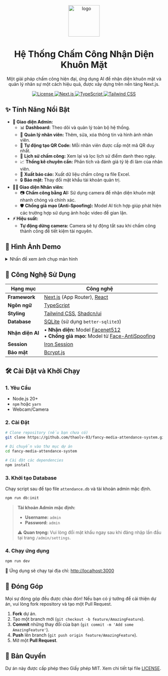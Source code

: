 
<div align="center">
  <img src="./public/logo.svg" alt="logo" width="100"/>
  <h1>Hệ Thống Chấm Công Nhận Diện Khuôn Mặt</h1>
  <p>
    Một giải pháp chấm công hiện đại, ứng dụng AI để nhận diện khuôn mặt và quản lý nhân sự một cách hiệu quả, được xây dựng trên nền tảng Next.js.
  </p>
  
  <p>
    <a href="https://github.com/thaolv-03/fancy-media-attendance-system/blob/main/LICENSE">
      <img alt="License" src="https://img.shields.io/badge/license-MIT-blue.svg"/>
    </a>
    <a href="#">
      <img alt="Next.js" src="https://img.shields.io/badge/Next.js-14-black?logo=next.js"/>
    </a>
     <a href="#">
      <img alt="TypeScript" src="https://img.shields.io/badge/TypeScript-5-blue?logo=typescript"/>
    </a>
    <a href="#">
      <img alt="Tailwind CSS" src="https://img.shields.io/badge/Tailwind_CSS-3-green?logo=tailwind-css"/>
    </a>
  </p>
</div>

## ✨ Tính Năng Nổi Bật

-   **👤 Giao diện Admin:**
    -   📊 **Dashboard:** Theo dõi và quản lý toàn bộ hệ thống.
    -   👥 **Quản lý nhân viên:** Thêm, sửa, xóa thông tin và hình ảnh nhân viên.
    -   🤖 **Tự động tạo QR Code:** Mỗi nhân viên được cấp một mã QR duy nhất.
    -   📅 **Lịch sử chấm công:** Xem lại và lọc lịch sử điểm danh theo ngày.
    -   📈 **Thống kê chuyên cần:** Phân tích và đánh giá tỷ lệ đi làm của nhân viên.
    -   📄 **Xuất báo cáo:** Xuất dữ liệu chấm công ra file Excel.
    -   🔒 **Bảo mật:** Thay đổi mật khẩu tài khoản quản trị.
-   **👨‍💼 Giao diện Nhân viên:**
    -   📷 **Chấm công bằng AI:** Sử dụng camera để nhận diện khuôn mặt nhanh chóng và chính xác.
    -   🛡️ **Chống giả mạo (Anti-Spoofing):** Model AI tích hợp giúp phát hiện các trường hợp sử dụng ảnh hoặc video để gian lận.
-   **⚡ Hiệu suất:**
    -   **Tự động dừng camera:** Camera sẽ tự động tắt sau khi chấm công thành công để tiết kiệm tài nguyên.

## 📸 Hình Ảnh Demo

<details>
<summary>Nhấn để xem ảnh chụp màn hình</summary>
<br/>
<p align="center">
  <em>(Thêm ảnh chụp màn hình trang Admin Dashboard ở đây)</em>
  <br/>
  <strong>Trang quản trị của Admin</strong>
</p>
<p align="center">
  <em>(Thêm ảnh chụp màn hình trang Chấm công của nhân viên ở đây)</em>
  <br/>
  <strong>Giao diện chấm công của nhân viên</strong>
</p>
</details>

## 🚀 Công Nghệ Sử Dụng

| Hạng mục        | Công nghệ                                                                                               |
| --------------- | ------------------------------------------------------------------------------------------------------- |
| **Framework**   | [Next.js](https://nextjs.org/) (App Router), [React](https://reactjs.org/)                              |
| **Ngôn ngữ**    | [TypeScript](https://www.typescriptlang.org/)                                                           |
| **Styling**     | [Tailwind CSS](https://tailwindcss.com/), [Shadcn/ui](https://ui.shadcn.com/)                            |
| **Database**    | [SQLite](https://www.sqlite.org/index.html) (sử dụng `better-sqlite3`)                                  |
| **Nhận diện AI**  |• **Nhận diện:** Model [Facenet512](https://github.com/serengil/deepface)<br/>• **Chống giả mạo:** Model từ [Face-AntiSpoofing](https://github.com/hairymax/Face-AntiSpoofing) |
| **Session**     | [Iron Session](https://github.com/vvo/iron-session)                                                     |
| **Bảo mật**     | [Bcrypt.js](https://www.npmjs.com/package/bcryptjs)                                                      |

## 🛠️ Cài Đặt và Khởi Chạy

### 1. Yêu Cầu
-   Node.js 20+
-   `npm` hoặc `yarn`
-   Webcam/Camera

### 2. Cài Đặt
```bash
# Clone repository (nếu bạn chưa có)
git clone https://github.com/thaolv-03/fancy-media-attendance-system.git

# Di chuyển vào thư mục dự án
cd fancy-media-attendance-system

# Cài đặt các dependencies
npm install
```

### 3. Khởi tạo Database

Chạy script sau để tạo file `attendance.db` và tài khoản admin mặc định.

```bash
npm run db:init
```

> **Tài khoản Admin mặc định:**
> -   **Username:** `admin`
> -   **Password:** `admin`
>
> ⚠️ **Quan trọng:** Vui lòng đổi mật khẩu ngay sau khi đăng nhập lần đầu tại trang `/admin/settings`.


### 4. Chạy ứng dụng
```bash
npm run dev
```
🎉 Ứng dụng sẽ chạy tại địa chỉ: [http://localhost:3000](http://localhost:3000)

## 🤝 Đóng Góp

Mọi sự đóng góp đều được chào đón! Nếu bạn có ý tưởng để cải thiện dự án, vui lòng fork repository và tạo một Pull Request.

1.  **Fork** dự án.
2.  Tạo một branch mới (`git checkout -b feature/AmazingFeature`).
3.  **Commit** những thay đổi của bạn (`git commit -m 'Add some AmazingFeature'`).
4.  **Push** lên branch (`git push origin feature/AmazingFeature`).
5.  Mở một **Pull Request**.

## 📄 Bản Quyền

Dự án này được cấp phép theo Giấy phép MIT. Xem chi tiết tại file [LICENSE](https://github.com/thaolv-03/fancy-media-attendance-system/blob/main/LICENSE).

